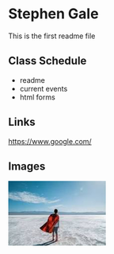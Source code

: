 # Stephen Gale

This is the first readme file

## Class Schedule
* readme
* current events
* html forms

## Links
https://www.google.com/

## Images
![images.jpg](images.jpg)
